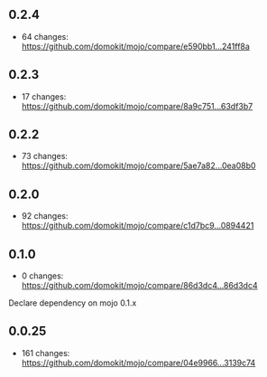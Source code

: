 ## 0.2.4

  - 64 changes: https://github.com/domokit/mojo/compare/e590bb1...241ff8a

## 0.2.3

  - 17 changes: https://github.com/domokit/mojo/compare/8a9c751...63df3b7

## 0.2.2

  - 73 changes: https://github.com/domokit/mojo/compare/5ae7a82...0ea08b0

## 0.2.0

  - 92 changes: https://github.com/domokit/mojo/compare/c1d7bc9...0894421

## 0.1.0

  - 0 changes: https://github.com/domokit/mojo/compare/86d3dc4...86d3dc4

  Declare dependency on mojo 0.1.x

## 0.0.25

  - 161 changes: https://github.com/domokit/mojo/compare/04e9966...3139c74


